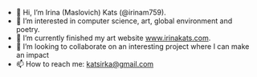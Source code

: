 - 👋 Hi, I’m Irina (Maslovich) Kats  (@irinam759).
- 👀 I’m interested in computer science, art, global environment and poetry. 
- 🌱 I’m currently finished my art website www.irinakats.com.
- 💞️ I’m looking to collaborate on an interesting project where I can make an impact
- 📫 How to reach me: katsirka@gmail.com

